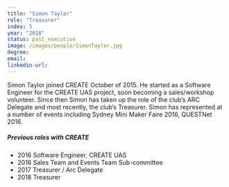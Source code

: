 ```yaml
---
title: "Simon Taylor"
role: "Treasurer"
index: 5
year: "2018"
status: past_executive
image: /images/people/SimonTaylor.jpg
degree:
email:
linkedin-url:
---
```

Simon Taylor joined CREATE October of 2015. He started as a Software Engineer for the CREATE UAS project, soon becoming a sales/workshop volunteer. Since then Simon has taken up the role of the club’s ARC Delegate and most recently, the club’s Treasurer. Simon has represented at a number of events including Sydney Mini Maker Faire 2016, QUESTNet 2016.

##### Previous roles with CREATE

- 2016 Software Engineer, CREATE UAS
- 2016 Sales Team and Events Team Sub-committee
- 2017 Treasurer / Arc Delegate
- 2018 Treasurer